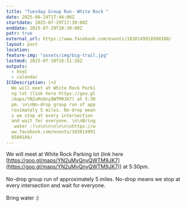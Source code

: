 ```yaml
---
title: "Tuesday Group Run- White Rock "
date: 2025-06-24T17:44:00Z
startdate: 2025-07-29T17:30:00Z
enddate: 2025-07-29T20:30:00Z
patr: true
external_url: https://www.facebook.com/events/1038149918500188/
layout: post
location: 
feature-img: "assets/img/big-trail.jpg"
lastmod: 2025-07-10T16:51:28Z
outputs:
  - html
  - calendar
ICSDescription: |+2
  We will meet at White Rock Parki  ng lot (link here https://goo.gl  /maps/YN2uMvQnyQWTM9JK7) at 5:30  pm. \n\nNo-drop group run of app  roximately 5 miles. No-drop mean  s we stop at every intersection   and wait for everyone. \n\nBring   water :)\n\n\n\n\n\n\nhttps://w  ww.facebook.com/events/103814991  8500188/
---
```


We will meet at White Rock Parking lot (link here [https://goo.gl/maps/YN2uMvQnyQWTM9JK7](https://goo.gl/maps/YN2uMvQnyQWTM9JK7)) at 5&#58;30pm. <br>
  <br>
  No-drop group run of approximately 5 miles. No-drop means we stop at every intersection and wait for everyone. <br>
  <br>
  Bring water &#58;)<br>
  <br>
  <br>
  <br>
  <br>
  <br>
  <br>
  

